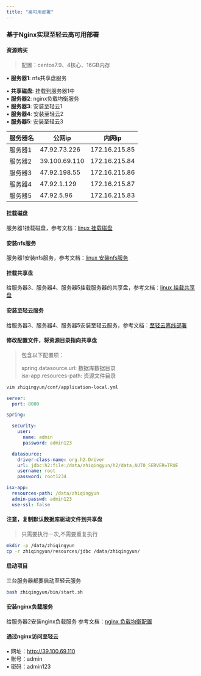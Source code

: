 ```yaml
---
title: "高可用部署"
---
```


### 基于Nginx实现至轻云高可用部署

#### 资源购买

> 配置：centos7.9、4核心、16GB内存

▪ **服务器1**: nfs共享盘服务 <div/>
▪ **共享磁盘**: 挂载到服务器1中 <div/>
▪ **服务器2**: nginx负载均衡服务 <div/>
▪ **服务器3**: 安装至轻云1 <div/>
▪ **服务器4**: 安装至轻云2 <div/>
▪ **服务器5**: 安装至轻云3

| 服务器名 | 公网ip          | 内网ip          |
|------|---------------|---------------|
| 服务器1 | 47.92.73.226  | 172.16.215.85 |
| 服务器2 | 39.100.69.110 | 172.16.215.84 |
| 服务器3 | 47.92.198.55  | 172.16.215.86 |
| 服务器4 | 47.92.1.129   | 172.16.215.87 |
| 服务器5 | 47.92.5.96    | 172.16.215.83 |

#### 挂载磁盘

服务器1挂载磁盘，参考文档：[linux 挂载磁盘](https://ispong.isxcode.com/os/linux/linux%20%E6%8C%82%E8%BD%BD%E7%A3%81%E7%9B%98/)

#### 安装nfs服务

服务器1安装nfs服务，参考文档：[linux 安装nfs服务](https://ispong.isxcode.com/os/linux/linux%20%E5%AE%89%E8%A3%85nfs%E6%9C%8D%E5%8A%A1/)

#### 挂载共享盘

给服务器3、服务器4、服务器5挂载服务器的共享盘，参考文档：[linux 挂载共享盘](https://ispong.isxcode.com/os/linux/linux%20%E6%8C%82%E8%BD%BD%E5%85%B1%E4%BA%AB%E7%A3%81%E7%9B%98/)

#### 安装至轻云服务

给服务器3、服务器4、服务器5安装至轻云服务，参考文档：[至轻云离线部署](/docs/zh/1/2)

#### 修改配置文件，将资源目录指向共享盘

> 包含以下配置项：<div/>
> spring.datasource.url: 数据库数据目录  <div/>
> isx-app.resources-path: 资源文件目录

```bash
vim zhiqingyun/conf/application-local.yml
```

```yaml
server:
  port: 8080

spring:

  security:
    user:
      name: admin
      password: admin123

  datasource:
    driver-class-name: org.h2.Driver
    url: jdbc:h2:file:/data/zhiqingyun/h2/data;AUTO_SERVER=TRUE
    username: root
    password: root1234

isx-app:
  resources-path: /data/zhiqingyun
  admin-passwd: admin123
  use-ssl: false
```

#### 注意，复制默认数据库驱动文件到共享盘

> 只需要执行一次,不需要重复执行

```bash
mkdir -p /data/zhiqingyun
cp -r zhiqingyun/resources/jdbc /data/zhiqingyun/
```

#### 启动项目

三台服务器都要启动至轻云服务

```bash
bash zhiqingyun/bin/start.sh
```

#### 安装nginx负载服务

给服务器2安装nginx负载服务
参考文档：[nginx 负载均衡配置](https://ispong.isxcode.com/vue/nginx/nginx%20%E8%B4%9F%E8%BD%BD%E5%9D%87%E8%A1%A1%E9%85%8D%E7%BD%AE/)

#### 通过nginx访问至轻云

▪ 网址：http://39.100.69.110 <br/>
▪ 账号：admin <br/>
▪ 密码：admin123